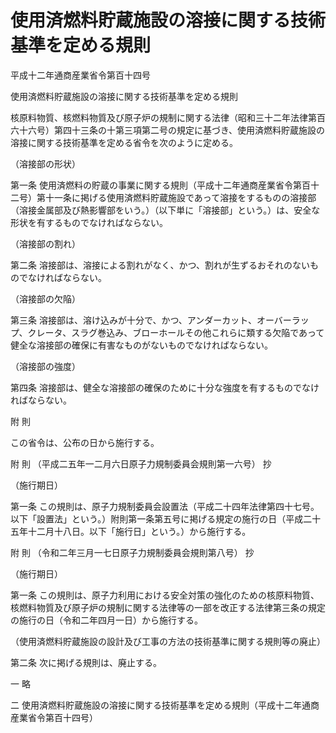 # 使用済燃料貯蔵施設の溶接に関する技術基準を定める規則

平成十二年通商産業省令第百十四号

使用済燃料貯蔵施設の溶接に関する技術基準を定める規則

核原料物質、核燃料物質及び原子炉の規制に関する法律（昭和三十二年法律第百六十六号）第四十三条の十第三項第二号の規定に基づき、使用済燃料貯蔵施設の溶接に関する技術基準を定める省令を次のように定める。

（溶接部の形状）

第一条 使用済燃料の貯蔵の事業に関する規則（平成十二年通商産業省令第百十二号）第十一条に掲げる使用済燃料貯蔵施設であって溶接をするものの溶接部（溶接金属部及び熱影響部をいう。）（以下単に「溶接部」という。）は、安全な形状を有するものでなければならない。

（溶接部の割れ）

第二条 溶接部は、溶接による割れがなく、かつ、割れが生ずるおそれのないものでなければならない。

（溶接部の欠陥）

第三条 溶接部は、溶け込みが十分で、かつ、アンダーカット、オーバーラップ、クレータ、スラグ巻込み、ブローホールその他これらに類する欠陥であって健全な溶接部の確保に有害なものがないものでなければならない。

（溶接部の強度）

第四条 溶接部は、健全な溶接部の確保のために十分な強度を有するものでなければならない。

附 則

この省令は、公布の日から施行する。

附 則 （平成二五年一二月六日原子力規制委員会規則第一六号） 抄

（施行期日）

第一条 この規則は、原子力規制委員会設置法（平成二十四年法律第四十七号。以下「設置法」という。）附則第一条第五号に掲げる規定の施行の日（平成二十五年十二月十八日。以下「施行日」という。）から施行する。

附 則 （令和二年三月一七日原子力規制委員会規則第八号） 抄

（施行期日）

第一条 この規則は、原子力利用における安全対策の強化のための核原料物質、核燃料物質及び原子炉の規制に関する法律等の一部を改正する法律第三条の規定の施行の日（令和二年四月一日）から施行する。

（使用済燃料貯蔵施設の設計及び工事の方法の技術基準に関する規則等の廃止）

第二条 次に掲げる規則は、廃止する。

一 略

二 使用済燃料貯蔵施設の溶接に関する技術基準を定める規則（平成十二年通商産業省令第百十四号）
